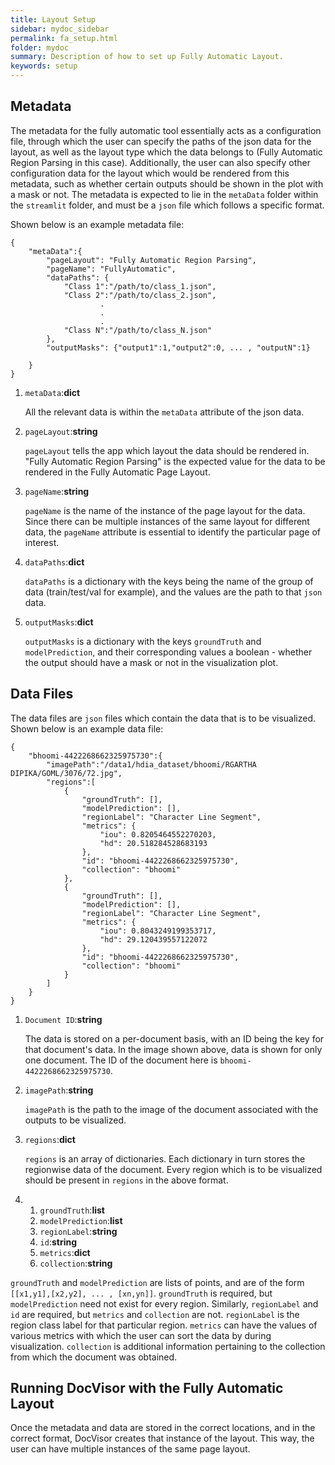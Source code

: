 ```yaml
---
title: Layout Setup
sidebar: mydoc_sidebar
permalink: fa_setup.html
folder: mydoc
summary: Description of how to set up Fully Automatic Layout.
keywords: setup
---
```


## Metadata 

The metadata for the fully automatic tool essentially acts as a configuration file, through which the user can specify the paths of the json data for the layout, as well as the layout type which the data belongs to (Fully Automatic Region Parsing in this case). Additionally, the user can also specify other configuration data for the layout which would be rendered from this metadata, such as whether certain outputs should be shown in the plot with a mask or not. The metadata is expected to lie in the `metaData` folder within the `streamlit` folder, and must be a `json` file which follows a specific format.

Shown below is an example metadata file:

```
{
    "metaData":{
        "pageLayout": "Fully Automatic Region Parsing", 
        "pageName": "FullyAutomatic", 
        "dataPaths": {
            "Class 1":"/path/to/class_1.json",
            "Class 2":"/path/to/class_2.json",
                    .
                    .
                    .
            "Class N":"/path/to/class_N.json"
        },
        "outputMasks": {"output1":1,"output2":0, ... , "outputN":1}

    }
}
```

1. `metaData`:**dict**

    All the relevant data is within the `metaData` attribute of the json data.

2. `pageLayout`:**string**

    `pageLayout` tells the app which layout the data should be rendered in. "Fully Automatic Region Parsing" is the expected value for the data to be rendered in the Fully Automatic Page Layout.

3.  `pageName`:**string**

    `pageName` is the name of the instance of the page layout for the data. Since there can be multiple instances of the same layout for different data, the `pageName` attribute is essential to identify the particular page of interest.

4. `dataPaths`:**dict**

    `dataPaths` is a dictionary with the keys being the name of the group of data (train/test/val for example), and the values are the path to that `json` data. 

5. `outputMasks`:**dict**

    `outputMasks` is a dictionary with the keys `groundTruth` and `modelPrediction`, and their corresponding values a boolean - whether the output should have a mask or not in the visualization plot.


## Data Files

The data files are `json` files which contain the data that is to be visualized. Shown below is an example data file:

```
{
    "bhoomi-4422268662325975730":{
        "imagePath":"/data1/hdia_dataset/bhoomi/RGARTHA DIPIKA/GOML/3076/72.jpg",
        "regions":[
            {
                "groundTruth": [], 
                "modelPrediction": [], 
                "regionLabel": "Character Line Segment", 
                "metrics": {
                    "iou": 0.8205464552270203, 
                    "hd": 20.518284528683193
                }, 
                "id": "bhoomi-4422268662325975730",
                "collection": "bhoomi"
            },
            {
                "groundTruth": [], 
                "modelPrediction": [], 
                "regionLabel": "Character Line Segment", 
                "metrics": {
                    "iou": 0.8043249199353717, 
                    "hd": 29.120439557122072
                }, 
                "id": "bhoomi-4422268662325975730",
                "collection": "bhoomi"
            }
        ]
    }
}
```

1. `Document ID`:**string**

    The data is stored on a per-document basis, with an ID being the key for that document's data. In the image shown above, data is shown for only one document. The ID of the document here is `bhoomi-4422268662325975730`.

2. `imagePath`:**string**

    `imagePath` is the path to the image of the document associated with the outputs to be visualized.

3. `regions`:**dict**

    `regions` is an array of dictionaries. Each dictionary in turn stores the regionwise data of the document. Every region which is to be visualized should be present in `regions` in the above format. 

4. 
    1. `groundTruth`:**list**
    2. `modelPrediction`:**list**
    3. `regionLabel`:**string**
    4. `id`:**string**
    5. `metrics`:**dict**
    6. `collection`:**string**

`groundTruth` and `modelPrediction` are lists of points, and are of the form `[[x1,y1],[x2,y2], ... , [xn,yn]]`. `groundTruth` is required, but `modelPrediction` need not exist for every region. Similarly, `regionLabel` and `id` are required, but `metrics` and `collection` are not. `regionLabel` is the region class label for that particular region. `metrics` can have the values of various metrics with which the user can sort the data by during visualization. `collection` is additional information pertaining to the collection from which the document was obtained. 


## Running DocVisor with the Fully Automatic Layout

Once the metadata and data are stored in the correct locations, and in the correct format, DocVisor creates that instance of the layout. This way, the user can have multiple instances of the same page layout.